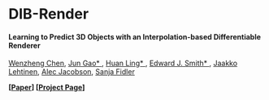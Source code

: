 # DIB-Render

#### Learning to Predict 3D Objects with an Interpolation-based Differentiable Renderer

[Wenzheng Chen](http://www.cs.toronto.edu/~wenzheng/), 
 [Jun Gao\* ](http://www.cs.toronto.edu/~jungao/), [Huan Ling\* ](http://www.cs.toronto.edu/~linghuan/),  [Edward J. Smith\* ](), [Jaakko Lehtinen](https://users.aalto.fi/~lehtinj7/), [Alec Jacobson](https://www.cs.toronto.edu/~jacobson/), [Sanja Fidler](http://www.cs.toronto.edu/~fidler/)


**[[Paper]()]  [[Project Page]()]**
